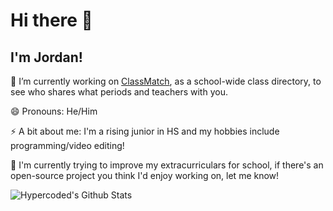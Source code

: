 # Hi there 👋

## I'm Jordan!

🔭 I’m currently working on [ClassMatch](https://github.com/Hypercoded/classmatch), as a school-wide class directory, to see who shares what periods and teachers with you.

😄 Pronouns: He/Him

⚡ A bit about me: I'm a rising junior in HS and my hobbies include programming/video editing! 



🌱 I'm currently trying to improve my extracurriculars for school, if there's an open-source project you think I'd enjoy working on, let me know!





![Hypercoded's Github Stats](https://github-readme-stats.vercel.app/api?username=hypercoded&show_icons=true&theme=github_dark&count_private=true)


<!--
**Hypercoded/hypercoded** is a ✨ _special_ ✨ repository because its `README.md` (this file) appears on your GitHub profile.

Here are some ideas to get you started:

- 🔭 I’m currently working on ...
- 🌱 I’m currently learning ...
- 👯 I’m looking to collaborate on ...
- 🤔 I’m looking for help with ...
- 💬 Ask me about ...
- 📫 How to reach me: ...

- ⚡ Fun fact: ...
-->
